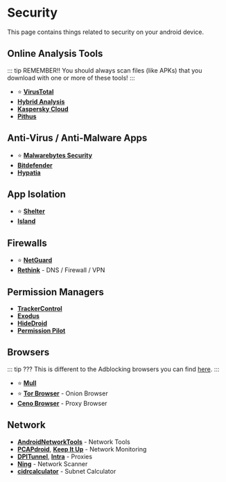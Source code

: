# Security

This page contains things related to security on your android device.

## Online Analysis Tools
::: tip REMEMBER!!
You should always scan files (like APKs) that you download with one or more of these tools!
:::
* ⭐ [**VirusTotal**](https://www.virustotal.com/)
* [**Hybrid Analysis**](https://www.hybrid-analysis.com/)
* [**Kaspersky Cloud**](https://opentip.kaspersky.com/)
* [**Pithus**](https://beta.pithus.org/)

## Anti-Virus / Anti-Malware Apps
* ⭐ [**Malwarebytes Security**](https://www.malwarebytes.com/mobile/)
* [**Bitdefender**](https://www.bitdefender.com.au/solutions/antivirus-free-for-android)
* [**Hypatia**](https://gitlab.com/divested-mobile/hypatia)

## App Isolation
* ⭐ [**Shelter**](https://f-droid.org/packages/net.typeblog.shelter)
* [**Island**](https://play.google.com/store/apps/details?id=com.oasisfeng.island)

## Firewalls
* ⭐ [**NetGuard**](https://github.com/M66B/NetGuard)
* [**Rethink**](https://f-droid.org/packages/com.celzero.bravedns/) - DNS / Firewall / VPN

## Permission Managers
* [**TrackerControl**](https://trackercontrol.org/)
* [**Exodus**](https://reports.exodus-privacy.eu.org/en/)
* [**HideDroid**](https://github.com/Mobile-IoT-Security-Lab/HideDroid)
* [**Permission Pilot**](https://github.com/d4rken-org/permission-pilot)

## Browsers
::: tip ???
This is different to the Adblocking browsers you can find [here](https://i-like-android.github.io/adblocking.html#adblocking-browsers).
:::
* ⭐ [**Mull**](http://gitlab.com/divested-mobile/mull-fenix)
* ⭐ [**Tor Browser**](https://tb-manual.torproject.org/mobile-tor/) - Onion Browser
* [**Ceno Browser**](https://censorship.no/en/index.html) - Proxy Browser

## Network
* [**AndroidNetworkTools**](https://github.com/stealthcopter/AndroidNetworkTools) - Network Tools
* [**PCAPdroid**](https://f-droid.org/packages/com.emanuelef.remote_capture), [**Keep It Up**](https://github.com/ibbaa/keepitup/) - Network Monitoring
* [**DPITunnel**](https://github.com/nomoresat/DPITunnel-android), [**Intra**](https://getintra.org/) - Proxies
* [**Ning**](https://github.com/csicar/Ning) - Network Scanner
* [**cidrcalculator**](https://github.com/rmceoin/cidrcalculator) - Subnet Calculator